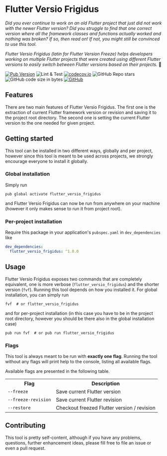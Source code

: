 # Flutter Versio Frigidus

_Did you ever continue to work on an old Flutter project that just did not work
with the newer Flutter version? Did you struggle to find that one correct version
where all the framework classes and functions actually worked and nothing was broken?
If so, then read on! If not, you might still be convinced to use this tool._

_Flutter Versio Frigidus (latin for Flutter Version Freeze) helps developers working on multiple Flutter projects that
were created using different Flutter versions to easily switch between Flutter
versions based on their projects._ 🥳

[![Pub Version](https://img.shields.io/pub/v/flutter_versio_frigidus?color=%233dc6fd&logo=flutter&logoColor=%233dc6fd)](https://pub.dev/packages/flutter_versio_frigidus)
![Lint & Test](https://github.com/stelynx/flutter_versio_frigidus/workflows/Lint%20&%20Test/badge.svg)
[![codecov.io](https://codecov.io/gh/stelynx/flutter_versio_frigidus/branch/master/graphs/badge.svg)](https://codecov.io/gh/stelynx/flutter_versio_frigidus/branch/master)
![GitHub Repo stars](https://img.shields.io/github/stars/stelynx/flutter_versio_frigidus?color=gold&logo=github)
![GitHub code size in bytes](https://img.shields.io/github/languages/code-size/stelynx/flutter_versio_frigidus)
[![GitHub](https://img.shields.io/github/license/stelynx/flutter_versio_frigidus)](LICENSE)

## Features

There are two main features of Flutter Versio Frigidus. The first one is the
extraction of current Flutter framework version or revision and saving it to the
project root directory. The second one is setting the current Flutter version to
the one needed for given project.

## Getting started

This tool can be installed in two different ways, globally and per project, however
since this tool is meant to be used across projects, we strongly encourage everyone
to install it globally.

### Global installation

Simply run

```shell_script
pub global activate flutter_versio_frigidus
```

and Flutter Versio Frigidus can now be run from anywhere on your machine (however it
only makes sense to run it from project root).

### Per-project installation

Require this package in your application's `pubspec.yaml` in `dev_dependencies` like

```yaml
dev_dependencies:
  flutter_versio_frigidus: ^1.0.0
```

## Usage

Flutter Versio Frigidus exposes two commands that are completely equivalent, one is more verbose
(`flutter_versio_frigidus`) and the shorter version (`fvf`). Running this tool depends on how you
installed it. For global installation, you can simply run

```shell_script
fvf  # or flutter_versio_frigidus
```

and for per-project installation (in this case you have to be in the project root directory, however
you should be there also in the global installation case)

```shell_script
pub run fvf  # or pub run flutter_versio_frigidus
```

### Flags

This tool is always meant to be run with **exactly one flag**. Running the tool without any flags
will print help to the console, listing all available flags.

Available flags are presented in the following table.

<table>
  <tr>
    <th>Flag</th>
    <th>Description</th>
  </tr>
  <tr>
    <td><code>--freeze</code></td>
    <td>Save current Flutter version</td>
  </tr>
  <tr>
    <td><code>--freeze-revision</code></td>
    <td>Save current Flutter revision</td>
  </tr>
  <tr>
    <td><code>--restore</code></td>
    <td>Checkout freezed Flutter version / revision</td>
  </tr>
</table>

## Contributing

This tool is pretty self-content, although if you have any problems, questions,
further enhancement ideas, please fill free to file an issue or even a pull request.
